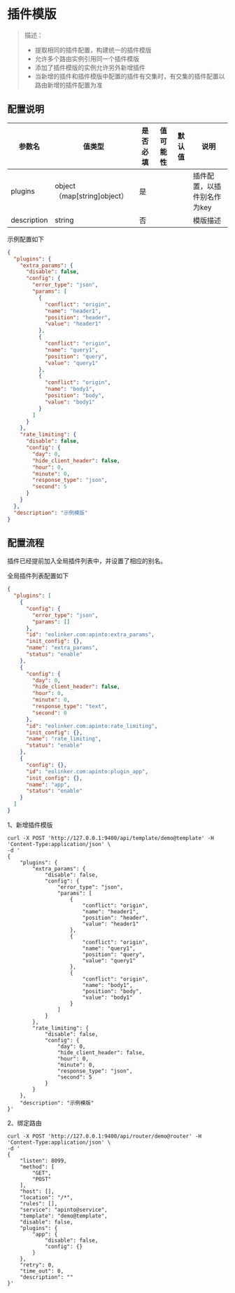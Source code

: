 # 插件模版

> 描述：
> * 提取相同的插件配置，构建统一的插件模版
> * 允许多个路由实例引用同一个插件模版
> * 添加了插件模版的实例允许另外新增插件
> * 当新增的插件和插件模版中配置的插件有交集时，有交集的插件配置以路由新增的插件配置为准

## 配置说明
| 参数名      | 值类型                      | 是否必填 | 值可能性 | 默认值 | 说明                        |
| ----------- | --------------------------- | -------- | -------- | ------ | --------------------------- |
| plugins     | object（map[string]object） | 是       |          |        | 插件配置，以插件别名作为key |
| description | string                      | 否       |          |        | 模版描述                    |

示例配置如下
```json
{
  "plugins": {
    "extra_params": {
      "disable": false,
      "config": {
        "error_type": "json",
        "params": [
          {
            "conflict": "origin",
            "name": "header1",
            "position": "header",
            "value": "header1"
          },
          {
            "conflict": "origin",
            "name": "query1",
            "position": "query",
            "value": "query1"
          },
          {
            "conflict": "origin",
            "name": "body1",
            "position": "body",
            "value": "body1"
          }
        ]
      }
    },
    "rate_limiting": {
      "disable": false,
      "config": {
        "day": 0,
        "hide_client_header": false,
        "hour": 0,
        "minute": 0,
        "response_type": "json",
        "second": 5
      }
    }
  },
  "description": "示例模版"
}
```


## 配置流程
插件已经提前加入全局插件列表中，并设置了相应的别名。

全局插件列表配置如下
```json
{
  "plugins": [
    {
      "config": {
        "error_type": "json",
        "params": []
      },
      "id": "eolinker.com:apinto:extra_params",
      "init_config": {},
      "name": "extra_params",
      "status": "enable"
    },
    {
      "config": {
        "day": 0,
        "hide_client_header": false,
        "hour": 0,
        "minute": 0,
        "response_type": "text",
        "second": 0
      },
      "id": "eolinker.com:apinto:rate_limiting",
      "init_config": {},
      "name": "rate_limiting",
      "status": "enable"
    },
    {
      "config": {},
      "id": "eolinker.com:apinto:plugin_app",
      "init_config": {},
      "name": "app",
      "status": "enable"
    }
  ]
}
```
1、新增插件模版
```shell
curl -X POST 'http://127.0.0.1:9400/api/template/demo@template' -H 'Content-Type:application/json' \
-d '
{
    "plugins": {
        "extra_params": {
            "disable": false,
            "config": {
                "error_type": "json",
                "params": [
                    {
                        "conflict": "origin",
                        "name": "header1",
                        "position": "header",
                        "value": "header1"
                    },
                    {
                        "conflict": "origin",
                        "name": "query1",
                        "position": "query",
                        "value": "query1"
                    },
                    {
                        "conflict": "origin",
                        "name": "body1",
                        "position": "body",
                        "value": "body1"
                    }
                ]
            }
        },
        "rate_limiting": {
            "disable": false,
            "config": {
                "day": 0,
                "hide_client_header": false,
                "hour": 0,
                "minute": 0,
                "response_type": "json",
                "second": 5
            }
        }
    },
    "description": "示例模版"
}'
```

2、绑定路由
```shell
curl -X POST 'http://127.0.0.1:9400/api/router/demo@router' -H 'Content-Type:application/json' \
-d '
{
    "listen": 8099,
    "method": [
        "GET",
        "POST"
    ],
    "host": [],
    "location": "/*",
    "rules": [],
    "service": "apinto@service",
    "template": "demo@template",
    "disable": false,
    "plugins": {
        "app": {
            "disable": false,
            "config": {}
        }
    },
    "retry": 0,
    "time_out": 0,
    "description": ""
}'
```

